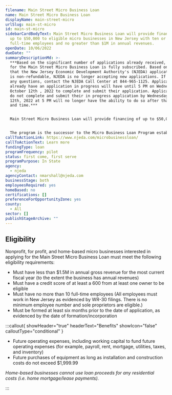 ```yaml
---
filename: Main Street Micro Business Loan
name: Main Street Micro Business Loan
displayName: main-street-micro
urlSlug: main-st-micro
id: main-st-micro
sidebarCardBodyText: Main Street Micro Business Loan will provide financing of
  up to $50,000 to eligible micro businesses in New Jersey with ten or fewer
  full-time employees and no greater than $1M in annual revenues.
openDate: 10/06/2022
dueDate: ""
summaryDescriptionMd: >-
  ***Based on the significant number of applications already received, funding
  for the Main Street Micro Business Loan is fully subscribed. Based on the fact
  that the New Jersey Economic Development Authority's (NJEDA) application fee
  is non-refundable, NJEDA is no longer accepting new applications. If you have
  any questions, contact the NJEDA Call Center at 844-965-1125. Applicants who
  already have an application in progress will have until 5 PM on Wednesday,
  October 12th , 2022 to complete and submit their application. Applicants who
  do not complete and submit their in progress application by Wednesday, October
  12th, 2022 at 5 PM will no longer have the ability to do so after that date
  and time.***


  Main Street Micro Business Loan will provide financing of up to $50,000 to your eligible micro business in New Jersey with ten or fewer full-time employees and no greater than $1M in annual revenues.


  The program is the successor to the Micro Business Loan Program established by the NJEDA in 2019.
callToActionLink: https://www.njeda.com/microbusinessloan/
callToActionText: Learn more
fundingType: loan
programFrequency: pilot
status: first come, first serve
programPurpose: In State
agency:
  - njeda
agencyContact: nmarshall@njeda.com
businessStage: both
employeesRequired: yes
homeBased: no
certifications: []
preferenceForOpportunityZone: yes
county:
  - All
sector: []
publishStageArchive: ""
---
```


## Eligibility

Nonprofit, for profit, and home-based micro businesses interested in applying for the Main Street Micro Business Loan must meet the following eligibility requirements:

- Must have less than $1.5M in annual gross revenue for the most current fiscal year (to the extent the business has annual revenues)
- Must have a credit score of at least a 600 from at least one owner to be eligible
- Must have no more than 10 full-time employees (All employees must work in New Jersey as evidenced by WR-30 filings. There is no minimum employee number and sole proprietors are eligible.)
- Must be formed at least six months prior to the date of application, as evidenced by the date of formation/incorporation

:::callout{ showHeader="true" headerText="Benefits" showIcon="false" calloutType="conditional" }

- Future operating expenses, including working capital to fund future operating expenses (for example, payroll, rent, mortgage, utilities, taxes, and inventory)
- Future purchases of equipment as long as installation and construction costs do not exceed $1,999.99

_Home-based businesses cannot use loan proceeds for any residential costs (i.e. home mortgage/lease payments)._

:::
